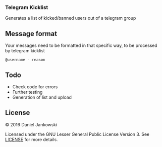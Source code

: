 ### Telegram Kicklist 

Generates a list of kicked/banned users out of a telegram group


Message format
-----

Your messages need to be formatted in that specific way, to be processed by telegram kicklist

```
@username - reason
```

Todo
----

- Check code for errors
- Further testing
- Generation of list and upload 


License
-------

© 2016 Daniel Jankowski

Licensed under the GNU Lesser General Public License Version 3. See [LICENSE](./LICENSE) for more details.
